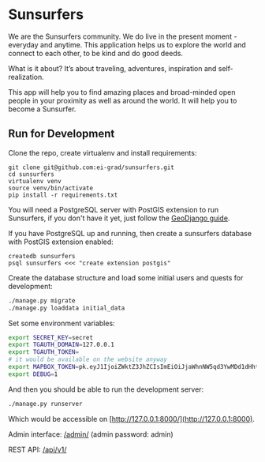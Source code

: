 Sunsurfers
==========

We are the Sunsurfers community. We do live in the present moment - everyday and anytime. This application helps us to explore the world and connect to each other, to be kind and do good deeds.

What is it about? It’s about traveling, adventures, inspiration and self-realization.

This app will help you to find amazing places and broad-minded open people in your proximity as well as around the world. It will help you to become a Sunsurfer.

Run for Development
-------------------

Clone the repo, create virtualenv and install requirements:
```
git clone git@github.com:ei-grad/sunsurfers.git
cd sunsurfers
virtualenv venv
source venv/bin/activate
pip install -r requirements.txt
```

You will need a PostgreSQL server with PostGIS extension to run Sunsurfers, if
you don't have it yet, just follow the
[GeoDjango guide](https://docs.djangoproject.com/en/1.9/ref/contrib/gis/install/#mac-os-x).

If you have PostgreSQL up and running, then create a sunsurfers database with
PostGIS extension enabled:

```
createdb sunsurfers
psql sunsurfers <<< "create extension postgis"
```

Create the database structure and load some initial users and quests for development:

```bash
./manage.py migrate
./manage.py loaddata initial_data
```

Set some environment variables:

```bash
export SECRET_KEY=secret
export TGAUTH_DOMAIN=127.0.0.1
export TGAUTH_TOKEN=
# it would be available on the website anyway
export MAPBOX_TOKEN=pk.eyJ1IjoiZWktZ3JhZCIsImEiOiJjaWhnNW5qd3YwMDd1dHhtNHd1a2FuZ3k4In0.zkrRQneYHOJhLNAbsRuttw
export DEBUG=1
```

And then you should be able to run the development server:

```bash
./manage.py runserver
```

Which would be accessible on [http://127.0.0.1:8000/](http://127.0.0.1:8000).

Admin interface: [/admin/](http://127.0.0.1:8000/admin/) (admin password: admin)

REST API: [/api/v1/](http://127.0.0.1:8000/api/v1/)
